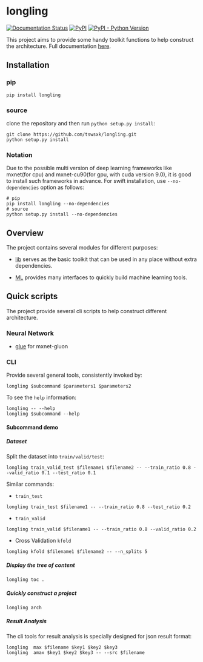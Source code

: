 # longling

[![Documentation Status](https://readthedocs.org/projects/longling/badge/?version=latest)](https://longling.readthedocs.io/zh/latest/index.html)
[![PyPI](https://img.shields.io/pypi/v/longling.svg)](https://pypi.python.org/pypi/longling)
[![PyPI - Python Version](https://img.shields.io/pypi/pyversions/longling.svg)](https://pypi.python.org/pypi/longling)

This project aims to provide some handy toolkit functions to help construct the
architecture. 
Full documentation [here](https://longling.readthedocs.io/zh/latest/index.html).

## Installation

### pip

```shell script
pip install longling
```

### source
clone the repository and then run `python setup.py install`:

```shell script
git clone https://github.com/tswsxk/longling.git
python setup.py install
```

### Notation
Due to the possible multi version of deep learning frameworks like 
mxnet(for cpu) and mxnet-cu90(for gpu, with cuda version 9.0), 
it is good to install such frameworks in advance. 
For swift installation, use `--no-dependencies` option as follows:

```shell script
# pip
pip install longling --no-dependencies
# source
python setup.py install --no-dependencies
```

## Overview
The project contains several modules for different purposes:

* [lib](https://longling.readthedocs.io/zh/latest/submodule/lib/index.html) serves as the basic toolkit that can be used in any place without extra dependencies.

* [ML](https://longling.readthedocs.io/zh/latest/submodule/ML/index.html) provides many interfaces to quickly build machine learning tools.

## Quick scripts
The project provide several cli scripts to help construct different 
architecture.

### Neural Network
* [glue](https://longling.readthedocs.io/zh/latest/submodule/ML/MxnetHelper/glue.html) for mxnet-gluon


### CLI
Provide several general tools, consistently invoked by: 

```shell script
longling $subcommand $parameters1 $parameters2
```

To see the `help` information:
```shell script
longling -- --help
longling $subcommand --help
```

#### Subcommand demo

##### Dataset
Split the dataset into `train/valid/test`:

```shell script
longling train_valid_test $filename1 $filename2 -- --train_ratio 0.8 --valid_ratio 0.1 --test_ratio 0.1 
```

Similar commands:

* `train_test`

```shell script
longling train_test $filename1 -- --train_ratio 0.8 --test_ratio 0.2 
```

* `train_valid`

```shell script
longling train_valid $filename1 -- --train_ratio 0.8 --valid_ratio 0.2 
```

* Cross Validation `kfold`

```shell script
longling kfold $filename1 $filename2 -- --n_splits 5
```

##### Display the tree of content

```shell script
longling toc .
```

##### Quickly construct a project

```shell script
longling arch 
```

##### Result Analysis
The cli tools for result analysis is specially designed for json result format:

```shell script
longling  max $filename $key1 $key2 $key3
longling  amax $key1 $key2 $key3 -- --src $filename
```
